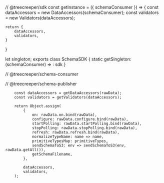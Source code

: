 // @treecreeper/sdk
const getInstance = ({
schemaConsumer
}) => {
const dataAccessors = new DataAccessors(schemaConsumer);
const validators = new Validators(dataAccessors);

    return {
        dataAccessors,
        validators,
    }

}

let singleton;
exports class SchemaSDK {
static getSingleton: (schemaConsumer) => : sdk
}

// @treecreeper/schema-consumer

// @treecreeper/schema-publisher

        const dataAccessors = getDataAccessors(rawData);
        const validators = getValidators(dataAccessors);

        return Object.assign(
            {
                on: rawData.on.bind(rawData),
                configure: rawData.configure.bind(rawData),
                startPolling: rawData.startPolling.bind(rawData),
                stopPolling: rawData.stopPolling.bind(rawData),
                refresh: rawData.refresh.bind(rawData),
                normalizeTypeName: name => name,
                primitiveTypesMap: primitiveTypes,
                sendSchemaToS3: env => sendSchemaToS3(env, rawData.getAll()),
                getSchemaFilename,
            },

            dataAccessors,
            validators,
        );
